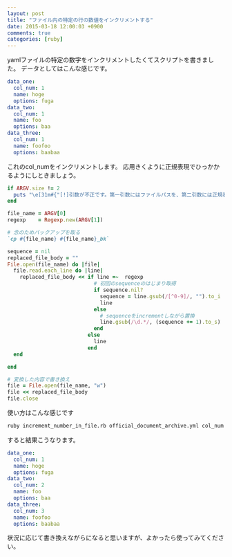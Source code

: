 ```yaml
---
layout: post
title: "ファイル内の特定の行の数値をインクリメントする"
date: 2015-03-18 12:00:03 +0900
comments: true
categories: [ruby]
---
```


yamlファイルの特定の数字をインクリメントしたくてスクリプトを書きました。
データとしてはこんな感じです。

```yaml
data_one:
  col_num: 1
  name: hoge
  options: fuga
data_two:
  col_num: 1
  name: foo
  options: baa
data_three:
  col_num: 1
  name: foofoo
  options: baabaa
```

<!-- more -->

これのcol_numをインクリメントします。
応用きくように正規表現でひっかかるようにしときましょう。

```ruby
if ARGV.size != 2
  puts "\e[31m#{"[!]引数が不正です。第一引数にはファイルパスを、第二引数には正規表現を指定してください"}\e[0m"
end

file_name = ARGV[0]
regexp    = Regexp.new(ARGV[1])

# 念のためバックアップを取る
`cp #{file_name} #{file_name}_bk`

sequence = nil
replaced_file_body = ""
File.open(file_name) do |file|
  file.read.each_line do |line|
    replaced_file_body << if line =~  regexp
                            # 初回のsequenceのはじまり取得
                            if sequence.nil?
                              sequence = line.gsub(/[^0-9]/, "").to_i
                              line
                            else
                              # sequenceをincrementしながら置換
                              line.gsub(/\d.*/, (sequence += 1).to_s)
                            end
                          else
                            line
                          end
  end

end

# 変換した内容で書き換え
file = File.open(file_name, "w")
file << replaced_file_body
file.close
```

使い方はこんな感じです
```bash
ruby increment_number_in_file.rb official_document_archive.yml col_num 
```

すると結果こうなります。  
  
```yaml
data_one:
  col_num: 1
  name: hoge
  options: fuga
data_two:
  col_num: 2
  name: foo
  options: baa
data_three:
  col_num: 3
  name: foofoo
  options: baabaa
```
  
状況に応じて書き換えながらになると思いますが、よかったら使ってみてください。

